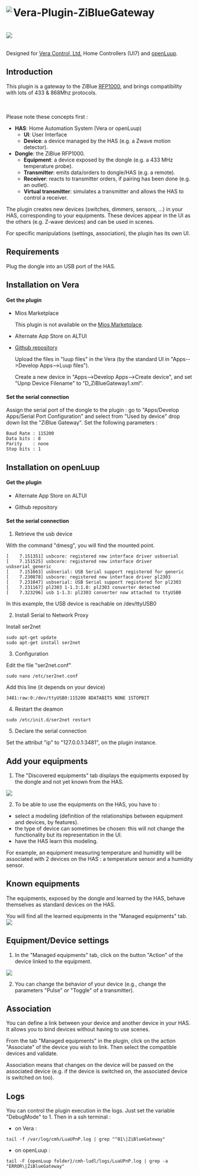 # <img align="left" src="media/ziblue_gateway_logo.png"> Vera-Plugin-ZiBlueGateway
<br/>

<img align="left" src="media/rfp1000.jpg"> 
<br/>
<br/>

Designed for [Vera Control, Ltd.](http://getvera.com) Home Controllers (UI7) and [openLuup](https://github.com/akbooer/openLuup).

## Introduction

This plugin is a gateway to the ZiBlue [RFP1000](http://rfplayer.com/en/zikeys-rfp1000/), and brings compatibility with lots of 433 & 868Mhz protocols.
<br/>
<br/>
<br/>

Please note these concepts first :
- **HAS**: Home Automation System (Vera or openLuup)
   - **UI**: User Interface
   - **Device**: a device managed by the HAS (e.g. a Zwave motion detector).
- **Dongle**: the ZiBlue RFP1000.
   - **Equipment**: a device exposed by the dongle (e.g. a 433 MHz temperature probe).
   - **Transmitter**: emits data/orders to dongle/HAS (e.g. a remote).
   - **Receiver**: reacts to transmitter orders, if pairing has been done (e.g. an outlet).
   - **Virtual transmitter**: simulates a transmitter and allows the HAS to control a receiver.

The plugin creates new devices (switches, dimmers, sensors, ...) in your HAS, corresponding to your equipments.
These devices appear in the UI as the others (e.g. Z-wave devices) and can be used in scenes.

For specific manipulations (settings, association), the plugin has its own UI.


## Requirements
 
Plug the dongle into an USB port of the HAS.


## Installation on Vera

#### Get the plugin

- Mios Marketplace

  This plugin is not available on the [Mios Marketplace](http://apps.mios.com/).

- Alternate App Store on ALTUI

- [Github repository](https://github.com/vosmont/Vera-Plugin-ZiBlueGateway)
  
  Upload the files in "luup files" in the Vera (by the standard UI in "Apps-->Develop Apps-->Luup files").
  
  Create a new device in "Apps-->Develop Apps-->Create device", and set "Upnp Device Filename" to "D_ZiBlueGateway1.xml".

#### Set the serial connection

Assign the serial port of the dongle to the plugin : go to "Apps/Develop Apps/Serial Port Configuration" and select from "Used by device" drop down list the "ZiBlue Gateway".
Set the following parameters :

```
Baud Rate : 115200
Data bits : 8
Parity    : none
Stop bits : 1
```

## Installation on openLuup

#### Get the plugin
- Alternate App Store on ALTUI

- Github repository

#### Set the serial connection

1. Retrieve the usb device

With the command "dmesg", you will find the mounted point.
```
[    7.151351] usbcore: registered new interface driver usbserial
[    7.151525] usbcore: registered new interface driver usbserial_generic
[    7.151663] usbserial: USB Serial support registered for generic
[    7.230878] usbcore: registered new interface driver pl2303
[    7.231047] usbserial: USB Serial support registered for pl2303
[    7.231167] pl2303 1-1.3:1.0: pl2303 converter detected
[    7.323296] usb 1-1.3: pl2303 converter now attached to ttyUSB0
```
In this example, the USB device is reachable on /dev/ttyUSB0

2. Install Serial to Network Proxy

Install ser2net
```
sudo apt-get update
sudo apt-get install ser2net
```

3. Configuration

Edit the file "ser2net.conf"
```
sudo nano /etc/ser2net.conf
```
Add this line (it depends on your device)
```
3481:raw:0:/dev/ttyUSB0:115200 8DATABITS NONE 1STOPBIT
```

4. Restart the deamon
```
sudo /etc/init.d/ser2net restart
```

5. Declare the serial connection

Set the attribut "ip" to "127.0.0.1:3481", on the plugin instance.


## Add your equipments

1. The "Discovered equipments" tab displays the equipments exposed by the dongle and not yet known from the HAS.
<img src="media/ziblue_gateway_screenshot_discovered_equipments.png">

2. To be able to use the equipments on the HAS, you have to :
- select a modeling (definition of the relationships between equipment and devices, by features).
- the type of device can sometimes be chosen: this will not change the functionality but its representation in the UI.
- have the HAS learn this modeling.

For example, an equipment measuring temperature and humidity will be associated with 2 devices on the HAS : a temperature sensor and a humidity sensor.


## Known equipments

The equipments, exposed by the dongle and learned by the HAS, behave themselves as standard devices on the HAS.

You will find all the learned equipments in the "Managed equipments" tab.
<img src="media/ziblue_gateway_screenshot_managed_equipments.png">

## Equipment/Device settings

1. In the "Managed equipments" tab, click on the button "Action" of the device linked to the equipment.
<img src="media/ziblue_gateway_screenshot_device_settings.png">

2. You can change the behavior of your device (e.g., change the parameters "Pulse" or "Toggle" of a transmitter).

## Association

You can define a link between your device and another device in your HAS. It allows you to bind devices without having to use scenes.

From the tab "Managed equipments" in the plugin, click on the action "Associate" of the device you wish to link.
Then select the compatible devices and validate.

Association means that changes on the device will be passed on the associated device (e.g. if the device is switched on, the associated device is switched on too).


## Logs

You can control the plugin execution in the logs. Just set the variable "DebugMode" to 1.
Then in a ssh terminal :

- on Vera :
```
tail -f /var/log/cmh/LuaUPnP.log | grep "^01\|ZiBlueGateway"
```

- on openLuup :
```
tail -F {openLuup folder}/cmh-ludl/logs/LuaUPnP.log | grep -a "ERROR\|ZiBlueGateway"
```
